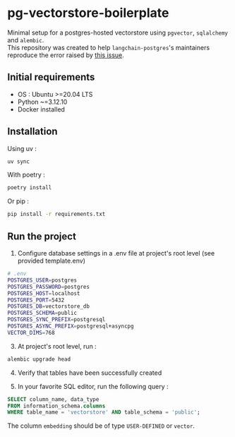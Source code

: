 # pg-vectorstore-boilerplate
Minimal setup for a postgres-hosted vectorstore using `pgvector`, `sqlalchemy` and `alembic`.  
This repository was created to help `langchain-postgres`'s maintainers reproduce the error raised by [this issue](https://github.com/langchain-ai/langchain-postgres/issues/241).

## Initial requirements
  - OS : Ubuntu >=20.04 LTS
  - Python ~=3.12.10
  - Docker installed

## Installation

Using uv :
```bash
uv sync
```

With poetry :
```bash
poetry install
```
Or pip :
```bash
pip install -r requirements.txt
```

## Run the project

1. Configure database settings in a .env file at project's root level (see provided template.env)
```bash
# .env
POSTGRES_USER=postgres
POSTGRES_PASSWORD=postgres
POSTGRES_HOST=localhost
POSTGRES_PORT=5432
POSTGRES_DB=vectorstore_db
POSTGRES_SCHEMA=public
POSTGRES_SYNC_PREFIX=postgresql
POSTGRES_ASYNC_PREFIX=postgresql+asyncpg
VECTOR_DIMS=768
```

3. At project's root level, run :
```bash
alembic upgrade head
```

4.  Verify that tables have been successfully created

5. In your favorite SQL editor, run the following query :
```sql
SELECT column_name, data_type 
FROM information_schema.columns 
WHERE table_name = 'vectorstore' AND table_schema = 'public';
```
The column `embedding` should be of type `USER-DEFINED` or `vector`.

